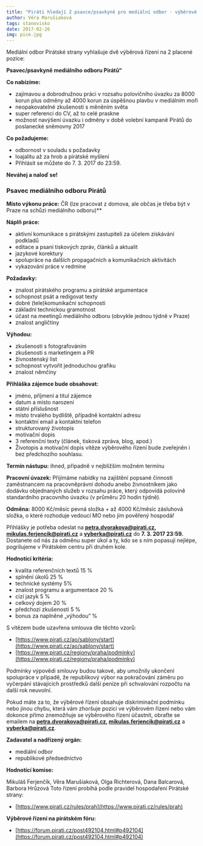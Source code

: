 ```yaml
---
title: "Piráti hledají 2 psavce/psavkyně pro mediální odbor - výběrové řízení"
author: Věra Marušiaková
tags: stanovisko
date: 2017-02-26
img: pice.jpg
---
```


Mediální odbor Pirátské strany vyhlašuje dvě výběrová řízení na 2 placené pozice:

‪‪**Psavec/psavkyně mediálního odboru Pirátů“**

**Co nabízíme:**

* zajímavou a dobrodružnou práci v rozsahu polovičního úvazku za 8000 korun plus odměny až 4000 korun za úspěšnou plavbu v mediálním moři
* neopakovatelné zkušenosti s měněním světa
* super referenci do CV, až to celé praskne
* možnost navýšení úvazku i odměny v době volební kampaně Pirátů do poslanecké sněmovny 2017

**Co požadujeme:**

* odbornost v souladu s požadavky
* loajalitu až za hrob a pirátské myšlení
* Přihlásit se můžete do 7. 3. 2017 do 23:59.

**Neváhej a naloď se!**

### Psavec mediálního odboru Pirátů

**Místo výkonu práce:** ČR (lze pracovat z domova, ale občas je třeba být v Praze na schůzi mediálního odboru)**

**Náplň práce:**

* aktivní komunikace s pirátskými zastupiteli za účelem získávání podkladů
* editace a psaní tiskových zpráv, článků a aktualit
* jazykové korektury
* spolupráce na dalších propagačních a komunikačních aktivitách
* vykazování práce v redmine

**Požadavky:**

* znalost pirátského programu a pirátské argumentace
* schopnost psát a redigovat texty
* dobré (tele)komunikační schopnosti
* základní technickou gramotnost
* účast na meetingů mediálního odboru (obvykle jednou týdně v Praze)
* znalost angličtiny

**Výhodou:**

* zkušenosti s fotografováním
* zkušenosti s marketingem a PR
* živnostenský list
* schopnost vytvořit jednoduchou grafiku
* znalost němčiny

**Přihláška zájemce bude obsahovat:**

* jméno, příjmení a titul zájemce
* datum a místo narození
* státní příslušnost
* místo trvalého bydliště, případně kontaktní adresu
* kontaktní email a kontaktní telefon
* strukturovaný životopis
* motivační dopis
* 3 referenční texty (článek, tisková zpráva, blog, apod.)
* Životopis a motivační dopis vítěze výběrového řízení bude zveřejněn i bez předchozího souhlasu.

**Termín nástupu:** ihned, případně v nejbližším možném termínu

**Pracovní úvazek:** Přijímáme nabídky na zajištění popsané činnosti zaměstnancem na pracovněprávní dohodu anebo živnostníkem jako dodávku objednaných služeb v rozsahu práce, který odpovídá polovině standardního pracovního úvazku (v průměru 20 hodin týdně).

**Odměna:** 8000 Kč/měsíc pevná složka + až 4000 Kč/měsíc zásluhová složka, o které rozhoduje vedoucí MO nebo jím pověřený hospodář

Přihlášky je potřeba odeslat na **petra.dvorakova@pirati.cz, mikulas.ferjencik@pirati.cz** a **vyberka@pirati.cz** do **7. 3. 2017 23:59.** Dostanete od nás za odměnu super úkol a ty, kdo se s ním popasují nejlépe, pogrilujeme v Pirátském centru při druhém kole.

**Hodnotící kritéria:**

* kvalita referenčních textů 15 %
* splnění úkolů 25 %
* technické systémy 5%
* znalost programu a argumentace 20 %
* cizí jazyk 5 %
* celkový dojem 20 %
* předchozí zkušenosti 5 %
* bonus za naplněné „výhodou“ %

S vítězem bude uzavřena smlouva dle těchto vzorů:

* [https://www.pirati.cz/ao/sablony/start](https://www.pirati.cz/ao/sablony/start)
* [https://www.pirati.cz/regiony/praha/podminky](https://www.pirati.cz/regiony/praha/podminky)

Podmínky výpovědi smlouvy budou takové, aby umožnily ukončení spolupráce v případě, že republikový výbor na pokračování záměru po vyčerpání stávajících prostředků další peníze při schvalování rozpočtu na další rok neuvolní.

Pokud máte za to, že výběrové řízení obsahuje diskriminační podmínku nebo jinou chybu, která vám zhoršuje pozici ve výběrovém řízení nebo vám dokonce přímo znemožňuje se výběrového řízení účastnit, obraťte se emailem na **petra.dvorakova@pirati.cz, mikulas.ferjencik@pirati.cz** a **vyberka@pirati.cz**.

**Zadavatel a nadřízený orgán:**

* mediální odbor
* republikové předsednictvo

**Hodnotící komise:**

Mikuláš Ferjenčík, Věra Marušiaková, Olga Richterová, Dana Balcarová, Barbora Hrůzová
Toto řízení probíhá podle pravidel hospodaření Pirátské strany:

* [https://www.pirati.cz/rules/prah](https://www.pirati.cz/rules/prah)

**Výběrové řízení na pirátském fóru:**

* [https://forum.pirati.cz/post492104.html#p492104](https://forum.pirati.cz/post492104.html#p492104)
